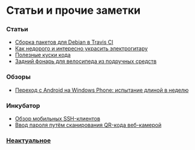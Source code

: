 Статьи и прочие заметки
=======================

### Статьи
+ [Сборка пакетов для Debian в Travis CI](article/assembling-debian-packages-in-travis)
+ [Как недорого и интересно украсить электрогитару](article/how-to-decorate-your-electric-guitar)
+ [Полезные куски кода](article/useful-code-snippets)
+ [Задний фонарь для велосипеда из подручных средств](article/tail-light-for-bicycle-from-scratch)

### Обзоры
+ [Переход с Android на Windows Phone: испытание длиной в неделю](article/switching-from-android-to-windows-phone)

### Инкубатор
+ [Обзор мобильных SSH-клиентов](article/mobile-ssh-clients-review)
+ [Ввод пароля путём сканирования QR-кода веб-камерой](article/qr-webcam)

### [Неактуальное](/article/outdated)
